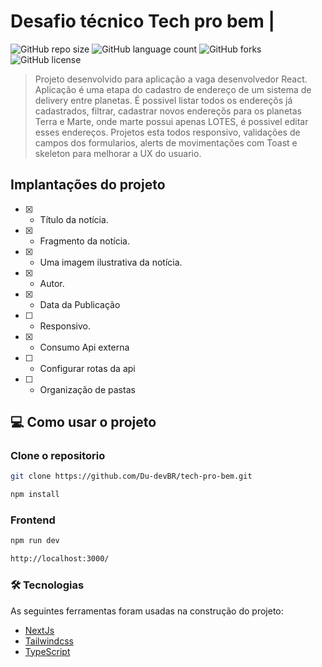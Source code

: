 # Desafio técnico Tech pro bem |


![GitHub repo size](https://img.shields.io/github/repo-size/Du-devBR/tech-pro-bem)
![GitHub language count](https://img.shields.io/github/languages/count/Du-devBR/tech-pro-bem)
![GitHub forks](https://img.shields.io/github/forks/Du-devBR/tech-pro-bem)
![GitHub license](https://img.shields.io/github/license/Du-devBR/tech-pro-bem)

> Projeto desenvolvido para aplicação a vaga desenvolvedor React. Aplicação é uma etapa do cadastro de endereço de um sistema de delivery entre planetas. É possivel listar todos os endereçõs já cadastrados, filtrar, cadastrar novos endereçõs para os planetas Terra e Marte, onde marte possui apenas LOTES, é possivel editar esses endereços.
> Projetos esta todos responsivo, validações de campos dos formularios, alerts de movimentações com Toast e skeleton para melhorar a UX do usuario.

<!-- ## 100% Responsive

<div
  style="width:100%; display:flex; gap:16px, flex-wrap: wrap"
>
<img src="./src/assets//screenshot//screen1.png" width="30%">
<img src="./src/assets//screenshot//screen5.png" width="30%">
<img src="./src/assets//screenshot//screen2.png" width="30%">
<img src="./src/assets//screenshot//screen3.png" width="30%">
<img src="./src/assets//screenshot//screen4.png" width="30%">
</div> -->


## Implantações do projeto

- [x] - Título da notícia.
- [x] - Fragmento da notícia.
- [x] - Uma imagem ilustrativa da notícia.
- [x] - Autor.
- [x] - Data da Publicação
- [ ] - Responsivo.
- [x] - Consumo Api externa
- [ ] - Configurar rotas da api
- [ ] - Organização de pastas

## 💻 Como usar o projeto

<h3>Clone o repositorio</h3>

```bash
git clone https://github.com/Du-devBR/tech-pro-bem.git
```

<!-- ```bash
cd desafio-tecnico-beyond/
``` -->

```bash
npm install
```

### Frontend
```bash
npm run dev
```

```bash
http://localhost:3000/
```

### 🛠 Tecnologias

As seguintes ferramentas foram usadas na construção do projeto:

- [NextJs](https://pt-br.reactjs.org/)
- [Tailwindcss](https://tailwindcss.com/)
- [TypeScript](https://www.typescriptlang.org/)
